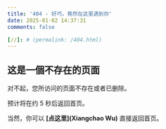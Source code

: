 ```yaml
---
title: '404 - 好巧，竟然在这里遇到你'
date: 2025-01-02 14:37:31
comments: false

[//]: # (permalink: /404.html)
---
```


<!-- markdownlint-disable MD039 MD033 -->

## 这是一個不存在的页面

对不起，您所访问的页面不存在或者已删除。

预计将在约 <span id="timeout">5</span> 秒后返回首页。

当然，你可以 **[点这里](Xiangchao Wu)** 直接返回首页。

<script>
let countTime = 5;

function count() {

  document.getElementById('timeout').textContent = countTime;
  countTime -= 1;
  if(countTime === 0){
    location.href = 'https://wuxiangchao.github.io/';
  }
  setTimeout(() => {
    count();
  }, 1000);
}

count();
</script>
